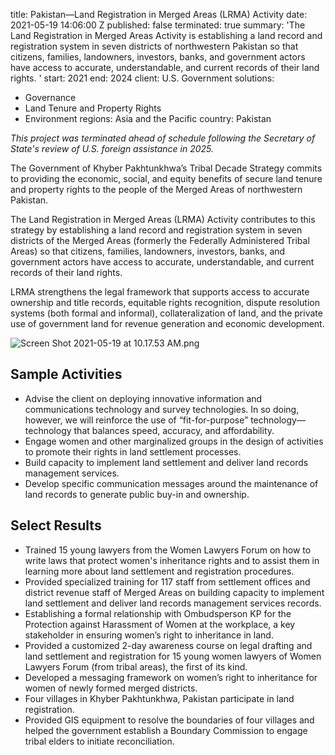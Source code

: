 
title: Pakistan—Land Registration in Merged Areas (LRMA) Activity
date: 2021-05-19 14:06:00 Z
published: false
terminated: true
summary: 'The Land Registration in Merged Areas Activity is establishing a land record
  and registration system in seven districts of northwestern Pakistan so that citizens,
  families, landowners, investors, banks, and government actors have access to accurate,
  understandable, and current records of their land rights. '
start: 2021
end: 2024
client: U.S. Government
solutions:
- Governance
- Land Tenure and Property Rights
- Environment
regions: Asia and the Pacific
country: Pakistan


<aside><em>This project was terminated ahead of schedule following the Secretary of State's review of U.S. foreign assistance in 2025.</em></aside>

The Government of Khyber Pakhtunkhwa’s Tribal Decade Strategy commits to providing the economic, social, and equity benefits of secure land tenure and property rights to the people of the Merged Areas of northwestern Pakistan.

The Land Registration in Merged Areas (LRMA) Activity contributes to this strategy by establishing a land record and registration system in seven districts of the Merged Areas (formerly the Federally Administered Tribal Areas) so that citizens, families, landowners, investors, banks, and government actors have access to accurate, understandable, and current records of their land rights.

LRMA strengthens the legal framework that supports access to accurate ownership and title records, equitable rights recognition, dispute resolution systems (both formal and informal), collateralization of land, and the private use of government land for revenue generation and economic development.

![Screen Shot 2021-05-19 at 10.17.53 AM.png](/uploads/Screen%20Shot%202021-05-19%20at%2010.17.53%20AM.png)

## Sample Activities

* Advise the client on deploying innovative information and communications technology and survey technologies. In so doing, however, we will reinforce the use of “fit-for-purpose” technology—technology that balances speed, accuracy, and affordability.
* Engage women and other marginalized groups in the design of activities to promote their rights in land settlement processes.
* Build capacity to implement land settlement and deliver land records management services.
* Develop specific communication messages around the maintenance of land records to generate public buy-in and ownership.

## Select Results

* Trained 15 young lawyers from the Women Lawyers Forum on how to write laws that protect women's inheritance rights and to assist them in learning more about land settlement and registration procedures.
* Provided specialized training for 117 staff from settlement offices and district revenue staff of Merged Areas on building capacity to implement land settlement and deliver land records management services records.
* Establishing a formal relationship with Ombudsperson KP for the Protection against Harassment of Women at the workplace, a key stakeholder in ensuring women’s right to inheritance in land.
* Provided a customized 2-day awareness course on legal drafting and land settlement and registration for 15 young women lawyers of Women Lawyers Forum (from tribal areas), the first of its kind.
* Developed a messaging framework on women’s right to inheritance for women of newly formed merged districts.
* Four villages in Khyber Pakhtunkhwa, Pakistan participate in land registration.
* Provided GIS equipment to resolve the boundaries of four villages and helped the government establish a Boundary Commission to engage tribal elders to initiate reconciliation.

